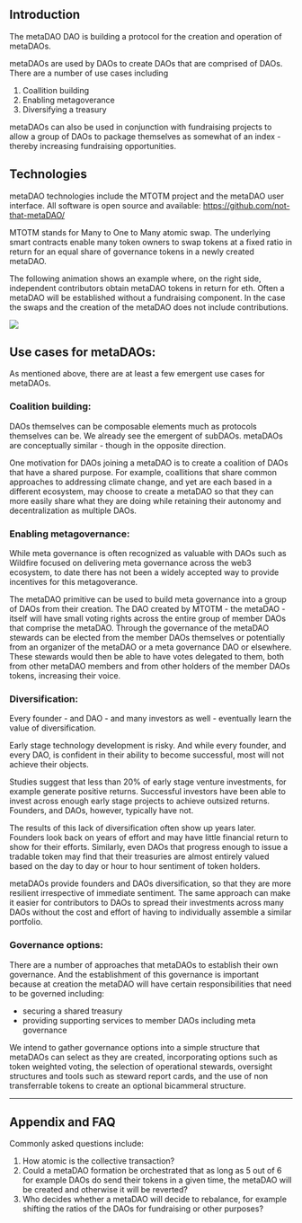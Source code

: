 ## Introduction
The metaDAO DAO is building a protocol for the creation and operation of metaDAOs.

metaDAOs are used by DAOs to create DAOs that are comprised of DAOs. There are a number of use cases including
1. Coallition building 
2. Enabling metagoverance
3. Diversifying a treasury

metaDAOs can also be used in conjunction with fundraising projects to allow a group of DAOs to package themselves as somewhat of an index - thereby increasing fundraising opportunities.  

## Technologies
metaDAO technologies include the MTOTM project and the metaDAO user interface. All software is open source and available:
https://github.com/not-that-metaDAO/

MTOTM stands for Many to One to Many atomic swap.  The underlying smart contracts enable many token owners to swap tokens at a fixed ratio in return for an equal share of governance tokens in a newly created metaDAO.

The following animation shows an example where, on the right side, independent contributors obtain metaDAO tokens in return for eth. Often a metaDAO will be established without a fundraising component. In the case the swaps and the creation of the metaDAO does not include contributions.  
  
![](https://i.imgur.com/C0typlt.gif)

## Use cases for metaDAOs:

As mentioned above, there are at least a few emergent use cases for metaDAOs. 

### Coalition building:

DAOs themselves can be composable elements much as protocols themselves can be.  We already see the emergent of subDAOs. metaDAOs are conceptually similar - though in the opposite direction.  

One motivation for DAOs joining a metaDAO is to create a coalition of DAOs that have a shared purpose.  For example, coallitions that share common approaches to addressing climate change, and yet are each based in a different ecosystem, may choose to create a metaDAO so that they can more easily share what they are doing while retaining their autonomy and decentralization as multiple DAOs.  

### Enabling metagovernance:

While meta governance is often recognized as valuable with DAOs such as Wildfire focused on delivering meta governance across the web3 ecosystem, to date there has not been a widely accepted way to provide incentives for this metagoverance.  

The metaDAO primitive can be used to build meta governance into a group of DAOs from their creation. The DAO created by MTOTM - the metaDAO - itself will have small voting rights across the entire group of member DAOs that comprise the metaDAO. Through the governance of the metaDAO stewards can be elected from the member DAOs themselves or potentially from an organizer of the metaDAO or a meta governance DAO or elsewhere. These stewards would then be able to have votes delegated to them, both from other metaDAO members and from other holders of the member DAOs tokens, increasing their voice.

### Diversification:
Every founder - and DAO - and many investors as well - eventually learn the value of diversification.

Early stage technology development is risky.  And while every founder, and every DAO, is confident in their ability to become successful, most will not achieve their objects.

Studies suggest that less than 20% of early stage venture investments, for example generate positive returns.  Successful investors have been able to invest across enough early stage projects to achieve outsized returns.  Founders, and DAOs, however, typically have not.  

The results of this lack of diversification often show up years later.  Founders look back on years of effort and may have little financial return to show for their efforts.  Similarly, even DAOs that progress enough to issue a tradable token may find that their treasuries are almost entirely valued based on the day to day or hour to hour sentiment of token holders.  

metaDAOs provide founders and DAOs diversification, so that they are more resilient irrespective of immediate sentiment. The same approach can make it easier for contributors to DAOs to spread their investments across many DAOs without the cost and effort of having to individually assemble a similar portfolio.

### Governance options:
There are a number of approaches that metaDAOs to establish their own governance.  And the establishment of this governance is important because at creation the metaDAO will have certain responsibilities that need to be governed including:
- securing a shared treasury
- providing supporting services to member DAOs including meta governance

We intend to gather governance options into a simple structure that metaDAOs can select as they are created, incorporating options such as token weighted voting, the selection of operational stewards, oversight structures and tools such as steward report cards, and the use of non transferrable tokens to create an optional bicammeral structure.  


---



## Appendix and FAQ

Commonly asked questions include:

1. How atomic is the collective transaction?
2. Could a metaDAO formation be orchestrated that as long as 5 out of 6 for example DAOs do send their tokens in a given time, the metaDAO will be created and otherwise it will be reverted?
3. Who decides whether a metaDAO will decide to rebalance, for example shifting the ratios of the DAOs for fundraising or other purposes?
  
